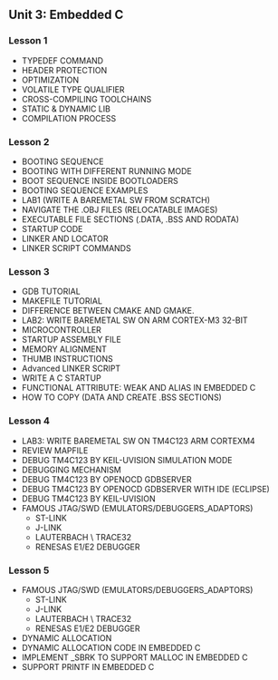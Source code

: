 ## Unit 3: Embedded C

### Lesson 1
- TYPEDEF COMMAND
- HEADER PROTECTION
- OPTIMIZATION
- VOLATILE TYPE QUALIFIER
- CROSS-COMPILING TOOLCHAINS
- STATIC & DYNAMIC LIB
- COMPILATION PROCESS

### Lesson 2
- BOOTING SEQUENCE
- BOOTING WITH DIFFERENT RUNNING MODE
- BOOT SEQUENCE INSIDE BOOTLOADERS
- BOOTING SEQUENCE EXAMPLES
- LAB1 (WRITE A BAREMETAL SW FROM SCRATCH)
- NAVIGATE THE .OBJ FILES (RELOCATABLE IMAGES)
- EXECUTABLE FILE SECTIONS (.DATA, .BSS AND RODATA)
- STARTUP CODE
- LINKER AND LOCATOR
- LINKER SCRIPT COMMANDS

### Lesson 3
- GDB TUTORIAL
- MAKEFILE TUTORIAL
- DIFFERENCE BETWEEN CMAKE AND GMAKE.
- LAB2: WRITE BAREMETAL SW ON ARM CORTEX-M3 32-BIT
- MICROCONTROLLER
- STARTUP ASSEMBLY FILE
- MEMORY ALIGNMENT
- THUMB INSTRUCTIONS
- Advanced LINKER SCRIPT
- WRITE A C STARTUP
- FUNCTIONAL ATTRIBUTE: WEAK AND ALIAS IN EMBEDDED C
- HOW TO COPY (DATA AND CREATE .BSS SECTIONS)

### Lesson 4
- LAB3: WRITE BAREMETAL SW ON TM4C123 ARM CORTEXM4
- REVIEW MAPFILE
- DEBUG TM4C123 BY KEIL-UVISION SIMULATION MODE
- DEBUGGING MECHANISM
- DEBUG TM4C123 BY OPENOCD GDBSERVER
- DEBUG TM4C123 BY OPENOCD GDBSERVER WITH IDE (ECLIPSE)
- DEBUG TM4C123 BY KEIL-UVISION
- FAMOUS JTAG/SWD (EMULATORS/DEBUGGERS_ADAPTORS)
  - ST-LINK
  - J-LINK
  - LAUTERBACH \ TRACE32
  - RENESAS E1/E2 DEBUGGER

### Lesson 5
- FAMOUS JTAG/SWD (EMULATORS/DEBUGGERS_ADAPTORS)
  - ST-LINK
  - J-LINK
  - LAUTERBACH \ TRACE32
  - RENESAS E1/E2 DEBUGGER
- DYNAMIC ALLOCATION
- DYNAMIC ALLOCATION CODE IN EMBEDDED C
- IMPLEMENT _SBRK TO SUPPORT MALLOC IN EMBEDDED C
- SUPPORT PRINTF IN EMBEDDED C
